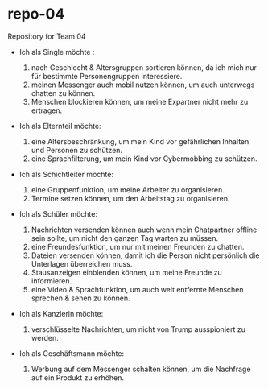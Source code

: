 # repo-04
Repository for Team 04

* Ich als Single möchte :
    
    1. nach Geschlecht & Altersgruppen sortieren können, da ich mich nur für bestimmte Personengruppen interessiere.
    2. meinen Messenger auch mobil nutzen können, um auch unterwegs chatten zu können.
    3. Menschen blockieren können, um meine Expartner nicht mehr zu ertragen.
    
* Ich als Elternteil möchte:

    1. eine Altersbeschränkung, um mein Kind vor gefährlichen Inhalten und Personen zu schützen.
    2. eine Sprachfilterung, um mein Kind vor Cybermobbing zu schützen.
    
* Ich als Schichtleiter möchte:

    1. eine Gruppenfunktion, um meine Arbeiter zu organisieren.
    2. Termine setzen können, um den Arbeitstag zu organisieren.
    
* Ich als Schüler möchte:

    1. Nachrichten versenden können auch wenn mein Chatpartner offline sein sollte, um nicht den ganzen Tag warten zu müssen.
    2. eine Freundesfunktion, um nur mit meinen Freunden zu chatten.
    3. Dateien versenden können, damit ich die Person nicht persönlich die Unterlagen überreichen muss.
    4. Stausanzeigen einblenden können, um meine Freunde zu informieren.
    5. eine Video & Sprachfunktion, um auch weit entfernte Menschen sprechen & sehen zu können.
    
* Ich als Kanzlerin möchte:

    1. verschlüsselte Nachrichten, um nicht von Trump ausspioniert zu werden.
    
* Ich als Geschäftsmann möchte:

    1. Werbung auf dem Messenger schalten können, um die Nachfrage auf ein Produkt zu erhöhen.
